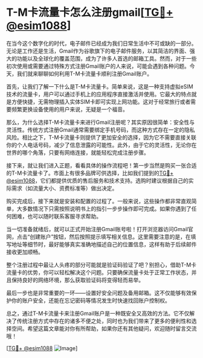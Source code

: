 # T-M卡流量卡怎么注册gmail[[TG💪+ @esim1088](https://t.me/s/esim1088)]

在当今这个数字化的时代，电子邮件已经成为我们日常生活中不可或缺的一部分。无论是工作还是生活，Gmail作为谷歌旗下的电子邮件服务，以其简洁的界面、强大的功能以及全球化的覆盖范围，成为了许多人首选的邮箱工具。然而，对于一些初次使用或需要通过特殊方式注册Gmail账户的人来说，可能会遇到各种问题。今天，我们就来聊聊如何利用T-M卡流量卡顺利注册Gmail账户。

首先，让我们了解一下什么是T-M卡流量卡。简单来说，这是一种支持虚拟eSIM技术的流量卡，用户可以通过手机上的应用程序直接激活并使用。它最大的特点就是方便快捷，无需物理插入实体SIM卡即可实现上网功能。这对于经常旅行或者需要频繁更换设备使用的用户来说，无疑是一个福音。

那么，为什么选择T-M卡流量卡来进行Gmail注册呢？其实原因很简单：安全性与灵活性。传统方式注册Gmail通常需要绑定手机号码，而这种方式存在一定的隐私风险。相比之下，T-M卡流量卡则提供了更加安全的选择，因为它不需要直接关联你的个人电话号码，减少了信息泄露的可能性。此外，由于它的灵活性，无论你在世界的哪个角落，只要有网络连接，就能轻松完成注册步骤。

接下来，就让我们进入正题，看看具体的操作流程吧！第一步当然是购买一张合适的T-M卡流量卡了。市面上有很多品牌可供选择，比如我们提到的[TG💪+ @esim1088](https://t.me/s/esim1088)，它们都提供优质的售后服务和技术支持。选购时建议根据自己的实际需求（如流量大小、资费标准等）做出决定。

购买完成后，接下来就是安装和配置的过程了。一般来说，这些操作都非常直观简单，大多数情况下只需按照说明书上的指引一步步操作即可完成。如果你遇到了任何困难，也可以随时联系客服寻求帮助。

当一切准备就绪后，就可以正式开始注册Gmail账号啦！打开浏览器访问Gmail官网，点击“创建账户”按钮，然后按照提示填写相关信息。这里需要注意的是，在填写地址等细节时，最好能够真实准确地描述自己的位置信息，这样有助于后续邮件接收更加顺畅。

整个注册过程中最让人头疼的部分可能就是验证码验证了吧？别担心，借助T-M卡流量卡的优势，你可以轻松解决这个问题。只要确保流量卡处于正常工作状态，并且保持良好的网络环境，那么获取验证码将变得轻而易举。

最后一步也是非常重要的一环——设置好安全问题及备用邮箱。这不仅能够有效保护你的账户安全，还能在忘记密码等情况发生时快速找回账户控制权。

总之，通过T-M卡流量卡来注册Gmail账户是一种既安全又高效的方法。它不仅解决了传统注册方式中存在的诸多不便之处，同时也为我们带来了更多的便利性和选择空间。希望这篇文章能对你有所帮助，如果你还有其他疑问，欢迎随时留言交流哦！

[[TG💪+ @esim1088](https://t.me/s/esim1088) ![Image](https://i.postimg.cc/4NQfJmqS/Snipaste-2025-05-13-00-14-12.png)]